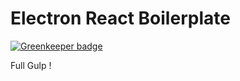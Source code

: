 # Electron React Boilerplate

[![Greenkeeper badge](https://badges.greenkeeper.io/oxyno-zeta/electron-react-boilerplate.svg)](https://greenkeeper.io/)

Full Gulp !